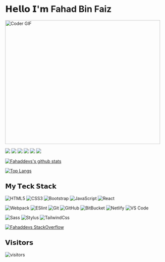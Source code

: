 # 𝗛𝗲𝗹𝗹𝗼 𝗜'𝗺 Fahad Bin Faiz

<img src="https://media.giphy.com/media/SWoSkN6DxTszqIKEqv/giphy.gif" alt="Coder GIF" width="500" height="400">

[![](https://img.shields.io/badge/-@fahaddevs-%231DA1F2?style=flat-square&logo=Linkedin&logoColor=ffffff)](https://www.linkedin.com/in/fahaddevs/)
[![](https://img.shields.io/badge/-@fahaddevs-%231DA1F2?style=flat-square&logo=instagram&logoColor=ffffff)](https://instagram.com/fahaddevs/)
[![](https://img.shields.io/badge/-@fahaddevs-%231DA1F2?style=flat-square&logo=twitter&logoColor=ffffff)](https://twitter.com/fahaddevs)
[![](https://img.shields.io/badge/-@fahaddevs-%23181717?style=flat-square&logo=github)](https://github.com/fahaddevs)
[![](https://img.shields.io/badge/-@fahaddevs-%23000000?style=flat-square&logo=codepen)](https://codepen.io/fahaddevs)
[![](https://img.shields.io/badge/-@fahaddevs-%23000000?style=flat-square&logo=facebook)](https://facebook.com/fahaddevs)



[![Fahaddevs's github stats](https://github-readme-stats.vercel.app/api?username=fahaddevs&include_all_commits=true&count_private=true&show_icons=true&theme=merko)](https://github.com/anuraghazra/github-readme-stats) 



[![Top Langs](https://github-readme-stats.vercel.app/api/top-langs/?username=fahaddevs&layout=compact&theme=merko)](https://github.com/anuraghazra/github-readme-stats)



## 𝗠𝘆 𝗧𝗲𝗰𝗸 𝗦𝘁𝗮𝗰𝗸

![HTML5](https://img.shields.io/badge/-HTML5-%23E44D27?style=flat-square&logo=html5&logoColor=ffffff)
![CSS3](https://img.shields.io/badge/-CSS3-%231572B6?style=flat-square&logo=css3)
![Bootstrap](https://img.shields.io/badge/-Bootstrap-563D7C?style=flat-square&logo=bootstrap)
![JavaScript](https://img.shields.io/badge/-JavaScript-%23F7DF1C?style=flat-square&logo=javascript&logoColor=000000&labelColor=%23F7DF1C&color=%23FFCE5A)
![React](https://img.shields.io/badge/-React-%23282C34?style=flat-square&logo=react)

![Webpack](https://img.shields.io/badge/-Webpack-%232C3A42?style=flat-square&logo=webpack)
![ESlint](https://img.shields.io/badge/-ESLint-%234B32C3?style=flat-square&logo=eslint)
![Git](https://img.shields.io/badge/-Git-%23F05032?style=flat-square&logo=git&logoColor=%23ffffff)
![GitHub](https://img.shields.io/badge/-GitHub-181717?style=flat-square&logo=github)
![BitBucket](https://img.shields.io/badge/-BitBucket-darkblue?style=flat-square&logo=bitbucket)
![Netlify](https://img.shields.io/badge/-Netlify-%2300C7B7?style=flat-square&logo=netlify&logoColor=ffffff)
![VS Code](https://img.shields.io/badge/-VSCode-%23007ACC?style=flat-square&logo=visual-studio-code)


![Sass](https://img.shields.io/badge/-Sass-%23CC6699?style=flat-square&logo=sass&logoColor=ffffff)
![Stylus](https://img.shields.io/badge/-Stylus-%23333333?style=flat-square&logo=stylus)
![TailwindCss](https://img.shields.io/badge/-TailwindCss-%231a202c?style=flat-square&logo=tailwind-css)


[![Fahaddevs StackOverflow](https://github-readme-stackoverflow.vercel.app/?userID=9135470&theme=dark)](https://stackoverflow.com/users/9135470/fahaddevs)


## 𝗩𝗶𝘀𝗶𝘁𝗼𝗿𝘀

![visitors](https://visitor-badge.glitch.me/badge?page_id=fahaddevs)

<!--
**fahaddevs/fahaddevs** is a ✨ _special_ ✨ repository because its `README.md` (this file) appears on your GitHub profile.

Here are some ideas to get you started:

- 🔭 I’m currently working on ...
- 🌱 I’m currently learning ...
- 👯 I’m looking to collaborate on ...
- 🤔 I’m looking for help with ...
- 💬 Ask me about ...
- 📫 How to reach me: ...
- 😄 Pronouns: ...
- ⚡ Fun fact: ...


<img src="https://github-readme-stats.vercel.app/api?username=fahaddevs&include_all_commits=true&count_private=true&show_icons=true&line_height=30&title_color=7A7ADB&icon_color=2234AE&text_color=D3D3D3&bg_color=0,000000,130F40" alt="Fahaddevs's Github Stats">
[![Top Langs](https://github-readme-stats.vercel.app/api/top-langs/?username=fahaddevs)](https://github.com/anuraghazra/github-readme-stats)
-->
